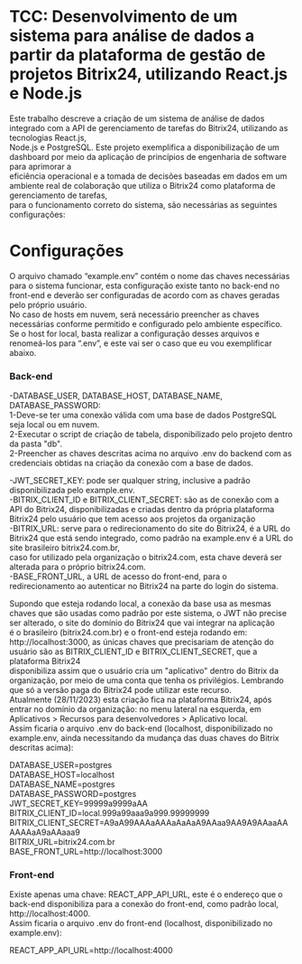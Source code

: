 # TCC: Desenvolvimento de um sistema para análise de dados a partir da plataforma de gestão de projetos Bitrix24, utilizando React.js e Node.js
Este trabalho descreve a criação de um sistema de análise de dados integrado com a API de gerenciamento de tarefas do Bitrix24, utilizando as tecnologias React.js, <br>
Node.js e PostgreSQL. Este projeto exemplifica a disponibilização de um dashboard por meio da aplicação de princípios de engenharia de software para aprimorar a <br>
eficiência operacional e a tomada de decisões baseadas em dados em um ambiente real de colaboração que utiliza o Bitrix24 como plataforma de gerenciamento de tarefas, <br>
para o funcionamento correto do sistema, são necessárias as seguintes configurações: <br>

# Configurações
O arquivo chamado “example.env” contém o nome das chaves necessárias para o sistema funcionar, esta configuração existe tanto no back-end no front-end e deverão ser configuradas de acordo com as chaves geradas pelo próprio usuário. <br>
No caso de hosts em nuvem, será necessário preencher as chaves necessárias conforme permitido e configurado pelo ambiente específico. <br>
Se o host for local, basta realizar a configuração desses arquivos e renomeá-los para “.env”, e este vai ser o caso que eu vou exemplificar abaixo. <br>

### Back-end
-DATABASE_USER, DATABASE_HOST, DATABASE_NAME, DATABASE_PASSWORD: <br>
1-Deve-se ter uma conexão válida com uma base de dados PostgreSQL seja local ou em nuvem. <br>
2-Executar o script de criação de tabela, disponibilizado pelo projeto dentro da pasta "db". <br>
2-Preencher as chaves descritas acima no arquivo .env do backend com as credenciais obtidas na criação da conexão com a base de dados. <br>

-JWT_SECRET_KEY: pode ser qualquer string, inclusive a padrão disponibilizada pelo example.env. <br>
-BITRIX_CLIENT_ID e BITRIX_CLIENT_SECRET: são as de conexão com a API do Bitrix24, disponibilizadas e criadas dentro da própria plataforma Bitrix24 pelo usuário que tem acesso aos projetos da organização <br>
-BITRIX_URL: serve para o redirecionamento do site do Bitrix24, é a URL do Bitrix24 que está sendo integrado, como padrão na example.env é a URL do site brasileiro bitrix24.com.br, <br>
caso for utilizado pela organização o bitrix24.com, esta chave deverá ser alterada para o próprio bitrix24.com. <br>
-BASE_FRONT_URL, a URL de acesso do front-end, para o redirecionamento ao autenticar no Bitrix24 na parte do login do sistema. <br>

Supondo que esteja rodando local, a conexão da base usa as mesmas chaves que são usadas como padrão por este sistema, o JWT não precise ser alterado, o site do domínio do Bitrix24 que vai integrar na aplicação <br>
é o brasileiro (bitrix24.com.br) e o front-end esteja rodando em: http://localhost:3000, as únicas chaves que precisariam de atenção do usuário são as BITRIX_CLIENT_ID e BITRIX_CLIENT_SECRET, que a plataforma Bitrix24 <br>
disponibiliza assim que o usuário cria um "aplicativo" dentro do Bitrix da organização, por meio de uma conta que tenha os privilégios. Lembrando que só a versão paga do Bitrix24 pode utilizar este recurso. <br>
Atualmente (28/11/2023) esta criação fica na plataforma Bitrix24, após entrar no domínio da organização: no menu lateral na esquerda, em Aplicativos > Recursos para desenvolvedores > Aplicativo local. <br>
Assim ficaria o arquivo .env do back-end (localhost, disponibilizado no example.env, ainda necessitando da mudança das duas chaves do Bitrix descritas acima): <br>

DATABASE_USER=postgres <br>
DATABASE_HOST=localhost <br>
DATABASE_NAME=postgres <br>
DATABASE_PASSWORD=postgres <br>
JWT_SECRET_KEY=99999a9999aAA <br>
BITRIX_CLIENT_ID=local.999a99aaa9a999.99999999 <br>
BITRIX_CLIENT_SECRET=A9aA99AAAaAAAaAaAaA9AAaa9AA9A9AAaaAAAAAAaA9aAAaaa9 <br>
BITRIX_URL=bitrix24.com.br <br>
BASE_FRONT_URL=http://localhost:3000 <br>

### Front-end
Existe apenas uma chave: REACT_APP_API_URL, este é o endereço que o back-end disponibiliza para a conexão do front-end, como padrão local, http://localhost:4000. <br>
Assim ficaria o arquivo .env do front-end (localhost, disponibilizado no example.env): <br>

REACT_APP_API_URL=http://localhost:4000 <br>
